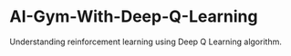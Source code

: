 # AI-Gym-With-Deep-Q-Learning
Understanding reinforcement learning using Deep Q Learning algorithm.
